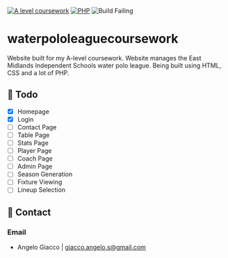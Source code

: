 [![A level coursework](https://img.shields.io/badge/A--level-coursework-blue.svg)](https://www.ocr.org.uk/Images/170845-specification-accredited-as-level-gce-computer-science-h046.pdf)
[![PHP](https://img.shields.io/badge/language-lots%20of%20php-success.svg)](https://www.python.org/)
![Build Failing](https://img.shields.io/badge/build-failing-critical.svg)

# waterpololeaguecoursework

Website built for my A-level coursework.
Website manages the East Midlands Independent Schools water polo league.
Being built using HTML, CSS and a lot of PHP.

## 🚀 Todo
- [x] Homepage
- [x] Login
- [ ] Contact Page
- [ ] Table Page
- [ ] Stats Page
- [ ] Player Page
- [ ] Coach Page
- [ ] Admin Page
- [ ] Season Generation
- [ ] Fixture Viewing
- [ ] Lineup Selection

## 📧 Contact
### Email
- Angelo Giacco | giacco.angelo.s@gmail.com
